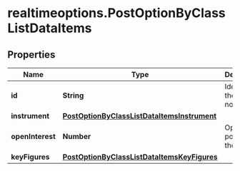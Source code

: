 # realtimeoptions.PostOptionByClassListDataItems

## Properties

Name | Type | Description | Notes
------------ | ------------- | ------------- | -------------
**id** | **String** | Identifier of the notation. | [optional] 
**instrument** | [**PostOptionByClassListDataItemsInstrument**](PostOptionByClassListDataItemsInstrument.md) |  | [optional] 
**openInterest** | **Number** | Open positions of the option. | [optional] 
**keyFigures** | [**PostOptionByClassListDataItemsKeyFigures**](PostOptionByClassListDataItemsKeyFigures.md) |  | [optional] 


